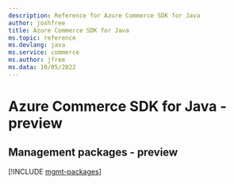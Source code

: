 ```yaml
---
description: Reference for Azure Commerce SDK for Java
author: joshfree
title: Azure Commerce SDK for Java
ms.topic: reference
ms.devlang: java
ms.service: commerce
ms.author: jfree
ms.data: 10/05/2022
---
```

# Azure Commerce SDK for Java - preview

## Management packages - preview
[!INCLUDE [mgmt-packages](commerce-mgmt-index.md)]